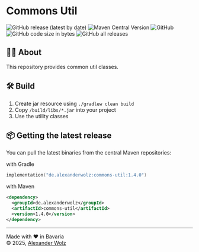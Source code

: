 # Commons Util

![GitHub release (latest by date)](https://img.shields.io/github/v/release/alexanderwolz/commons-util)
![Maven Central Version](https://img.shields.io/maven-central/v/de.alexanderwolz/commons-util)
![GitHub](https://img.shields.io/github/license/alexanderwolz/commons-util)
![GitHub code size in bytes](https://img.shields.io/github/languages/code-size/alexanderwolz/commons-util)
![GitHub all releases](https://img.shields.io/github/downloads/alexanderwolz/commons-util/total?color=informational)

## 🧑‍💻 About

This repository provides common util classes.

## 🛠️ Build
1. Create jar resource using ```./gradlew clean build```
2. Copy  ```/build/libs/*.jar``` into your project
3. Use the utility classes

## 📦 Getting the latest release

You can pull the latest binaries from the central Maven repositories:

with Gradle
```kotlin
implementation("de.alexanderwolz:commons-util:1.4.0")
```
with Maven
```xml
<dependency>
  <groupId>de.alexanderwolz</groupId>
  <artifactId>commons-util</artifactId>
  <version>1.4.0</version>
</dependency>
```


- - -

Made with ❤️ in Bavaria
<br>
© 2025, <a href="https://www.alexanderwolz.de"> Alexander Wolz
